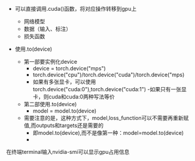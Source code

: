 - 可以直接调用.cuda()函数，将对应操作转移到gpu上
  - 网络模型
  - 数据（输入、标注）
  - 损失函数

- 使用.to(device)
  - 第一部要实例化device
    - device = torch.device("mps")
    - torch.device("cpu")/torch.device("cuda")/torch.device("mps) 
    - 如果有多张显卡，可以使用torch.device("cuda:0"),torch.device("cuda:1")
      -如果只有一张显卡，则cuda和cuda:0两种写法等价
  - 第二部使用.to(device)
    - model = model.to(device)
  - 需要注意的是，这种方式下，model,loss_function可以不需要再重新赋值,而outputs和targets还是需要的
    - 即model.to(device),而不是像第一种：model=model.to(device)
    - 

在终端terminal输入nvidia-smi可以显示gpu占用信息

